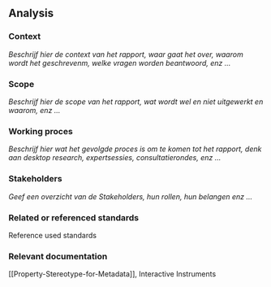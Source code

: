## Analysis

### Context 

*Beschrijf hier de context van het rapport, waar gaat het over, waarom wordt het geschrevenm, welke vragen worden beantwoord, enz ...* 



### Scope

*Beschrijf hier de scope van het rapport, wat wordt wel en niet uitgewerkt en waarom, enz ...* 



###	Working proces

*Beschrijf hier wat het gevolgde proces is om te komen tot het rapport, denk aan desktop research, expertsessies, consultatierondes, enz ...*



###	Stakeholders

*Geef een overzicht van de Stakeholders, hun rollen, hun belangen enz ...*



###	Related or referenced standards

Reference used standards 



###	Relevant documentation 


[[Property-Stereotype-for-Metadata]], Interactive Instruments

